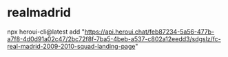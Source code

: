 # realmadrid
npx heroui-cli@latest add "https://api.heroui.chat/feb87234-5a56-477b-a7f8-4d0d91a02c47/2bc72f8f-7ba5-4beb-a537-c802a12eedd3/sdgslz/fc-real-madrid-2009-2010-squad-landing-page"
